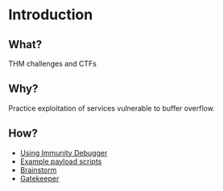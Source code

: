 # Introduction

## What?

THM challenges and CTFs

## Why?

Practice exploitation of services vulnerable to buffer overflow.

## How?

* [Using Immunity Debugger](overflow1.md)
* [Example payload scripts](overflow10.md)
* [Brainstorm](brainstorm.md)
* [Gatekeeper](gatekeeper.md)
